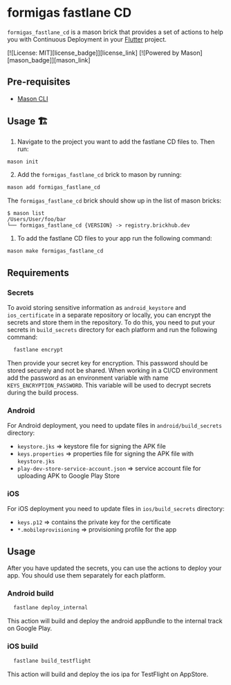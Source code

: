# formigas fastlane CD

`formigas_fastlane_cd` is a mason brick that provides a set of actions to help you with Continuous Deployment in your [Flutter][flutter_link] project.

[![License: MIT][license_badge]][license_link]
[![Powered by Mason][mason_badge]][mason_link]

## Pre-requisites

- [Mason CLI][mason_cli_link]

## Usage 🏗️

1. Navigate to the project you want to add the fastlane CD files to. Then run:
```sh
mason init
```
2. Add the `formigas_fastlane_cd` brick to mason by running:
```sh
mason add formigas_fastlane_cd
```
The `formigas_fastlane_cd` brick should show up in the list of mason bricks:
```
$ mason list
/Users/User/foo/bar
└── formigas_fastlane_cd {VERSION} -> registry.brickhub.dev
```
1. To add the fastlane CD files to your app run the following command:
```sh
mason make formigas_fastlane_cd
```

## Requirements

### Secrets

To avoid storing sensitive information as `android_keystore` and `ios_certificate` in a separate repository or locally, you can encrypt the secrets and store them in the repository. To do this, you need to put your secrets in `build_secrets` directory for each platform and run the following
command:

```bash
  fastlane encrypt
```

Then provide your secret key for encryption. This password should be stored securely and not be shared. When working in a CI/CD environment add the password as an environment variable with name `KEYS_ENCRYPTION_PASSWORD`. This variable will be used to decrypt secrets during the build process.

### Android

For Android deployment, you need to update files in `android/build_secrets` directory:

* `keystore.jks`    => keystore file for signing the APK file
* `keys.properties` => properties file for signing the APK file with `keystore.jks`
* `play-dev-store-service-account.json` => service account file for uploading APK to Google Play Store

### iOS

For iOS deployment you need to update files in `ios/build_secrets` directory:

* `keys.p12` => contains the private key for the certificate
* `*.mobileprovisioning` => provisioning profile for the app

## Usage

After you have updated the secrets, you can use the actions to deploy your app. You should use them separately for each platform.

### Android build

```bash
  fastlane deploy_internal
```

This action will build and deploy the android appBundle to the internal track on Google Play.

### iOS build

```bash
  fastlane build_testflight
```

This action will build and deploy the ios ipa for TestFlight on AppStore.



[mason_cli_link]: https://github.com/felangel/mason/tree/master/packages/mason_cli
[flutter_link]:https://flutter.dev/
